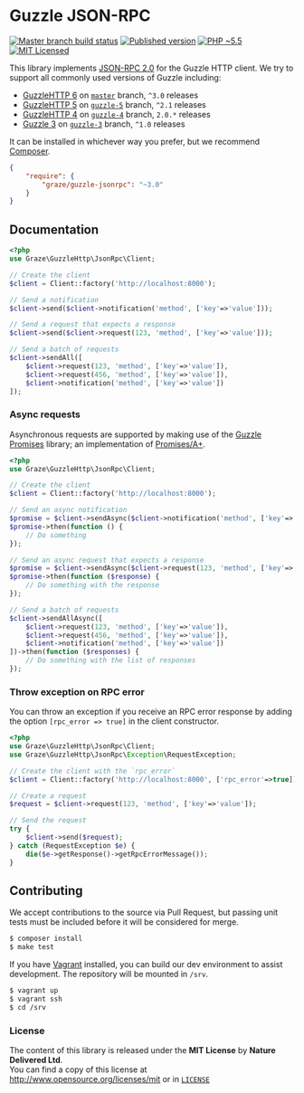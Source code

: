 # Guzzle JSON-RPC

[![Master branch build status][ico-build]][travis]
[![Published version][ico-package]][package]
[![PHP ~5.5][ico-engine]][lang]
[![MIT Licensed][ico-license]][license]

This library implements [JSON-RPC 2.0][jsonrpc] for the Guzzle HTTP client. We
try to support all commonly used versions of Guzzle including:
 - [GuzzleHTTP 6][guzzle] on [`master`][branch-master] branch, `^3.0` releases
 - [GuzzleHTTP 5][guzzle] on [`guzzle-5`][branch-5] branch, `^2.1` releases
 - [GuzzleHTTP 4][guzzle] on [`guzzle-4`][branch-4] branch, `2.0.*` releases
 - [Guzzle 3][guzzle-3] on [`guzzle-3`][branch-3] branch, `^1.0` releases

It can be installed in whichever way you prefer, but we recommend [Composer][package].
```json
{
    "require": {
        "graze/guzzle-jsonrpc": "~3.0"
    }
}
```

## Documentation
```php
<?php
use Graze\GuzzleHttp\JsonRpc\Client;

// Create the client
$client = Client::factory('http://localhost:8000');

// Send a notification
$client->send($client->notification('method', ['key'=>'value']));

// Send a request that expects a response
$client->send($client->request(123, 'method', ['key'=>'value']));

// Send a batch of requests
$client->sendAll([
    $client->request(123, 'method', ['key'=>'value']),
    $client->request(456, 'method', ['key'=>'value']),
    $client->notification('method', ['key'=>'value'])
]);
```

### Async requests
Asynchronous requests are supported by making use of the
[Guzzle Promises][guzzle-promise] library; an implementation of
[Promises/A+][promise].
```php
<?php
use Graze\GuzzleHttp\JsonRpc\Client;

// Create the client
$client = Client::factory('http://localhost:8000');

// Send an async notification
$promise = $client->sendAsync($client->notification('method', ['key'=>'value']));
$promise->then(function () {
    // Do something
});

// Send an async request that expects a response
$promise = $client->sendAsync($client->request(123, 'method', ['key'=>'value']));
$promise->then(function ($response) {
    // Do something with the response
});

// Send a batch of requests
$client->sendAllAsync([
    $client->request(123, 'method', ['key'=>'value']),
    $client->request(456, 'method', ['key'=>'value']),
    $client->notification('method', ['key'=>'value'])
])->then(function ($responses) {
    // Do something with the list of responses
});
```

### Throw exception on RPC error
You can throw an exception if you receive an RPC error response by adding the
option `[rpc_error => true]` in the client constructor.
```php
<?php
use Graze\GuzzleHttp\JsonRpc\Client;
use Graze\GuzzleHttp\JsonRpc\Exception\RequestException;

// Create the client with the `rpc_error`
$client = Client::factory('http://localhost:8000', ['rpc_error'=>true]);

// Create a request
$request = $client->request(123, 'method', ['key'=>'value']);

// Send the request
try {
    $client->send($request);
} catch (RequestException $e) {
    die($e->getResponse()->getRpcErrorMessage());
}
```

## Contributing
We accept contributions to the source via Pull Request,
but passing unit tests must be included before it will be considered for merge.
```bash
$ composer install
$ make test
```

If you have [Vagrant][vagrant] installed, you can build our dev environment to
assist development. The repository will be mounted in `/srv`.
```bash
$ vagrant up
$ vagrant ssh
$ cd /srv
```

### License
The content of this library is released under the **MIT License** by
**Nature Delivered Ltd**.<br/> You can find a copy of this license at
http://www.opensource.org/licenses/mit or in [`LICENSE`][license]

<!-- Links -->
[travis]: https://travis-ci.org/graze/guzzle-jsonrpc
[lang]: http://php.net
[package]: https://packagist.org/packages/graze/guzzle-jsonrpc
[ico-license]: http://img.shields.io/packagist/l/graze/guzzle-jsonrpc.svg?style=flat
[ico-package]: http://img.shields.io/packagist/v/graze/guzzle-jsonrpc.svg?style=flat
[ico-build]: http://img.shields.io/travis/graze/guzzle-jsonrpc/master.svg?style=flat
[ico-engine]: http://img.shields.io/badge/php-~5.5-8892BF.svg?style=flat
[vagrant]: http://vagrantup.com
[jsonrpc]: http://jsonrpc.org/specification
[guzzle]: https://github.com/guzzle/guzzle
[promise]: https://promisesaplus.com
[guzzle-3]: https://github.com/guzzle/guzzle3
[guzzle-promise]: https://github.com/guzzle/promises
[branch-3]: https://github.com/graze/guzzle-jsonrpc/tree/guzzle-3
[branch-4]: https://github.com/graze/guzzle-jsonrpc/tree/guzzle-4
[branch-5]: https://github.com/graze/guzzle-jsonrpc/tree/guzzle-5
[branch-master]: https://github.com/graze/guzzle-jsonrpc
[license]: LICENSE
